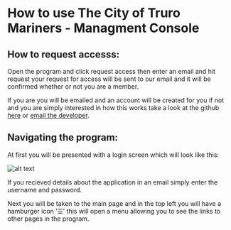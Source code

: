 # How to use The City of Truro Mariners - Managment Console

## How to request accesss:

Open the program and click request access then enter an email and hit request your request for access will be sent to our email and it will be confirmed whether or not you are a member.

If you are you will be emailed and an account will be created for you if not and you are simply interested in how this works take a look at the github [here](https://github.com/futurelucas4502/management_console) or [email the developer](mailto:lucaswilson4502@outlook.com).

## Navigating the program:

At first you will be presented with a login screen which will look like this:

![alt text](https://raw.githubusercontent.com/futurelucas4502/management_console/master/docs/assets/images/Login.png "Login Screen")

If you recieved details about the application in an email simply enter the username and password.

Next you will be taken to the main page and in the top left you will have a hamburger icon '☰' this will open a menu allowing you to see the links to other pages in the program.
